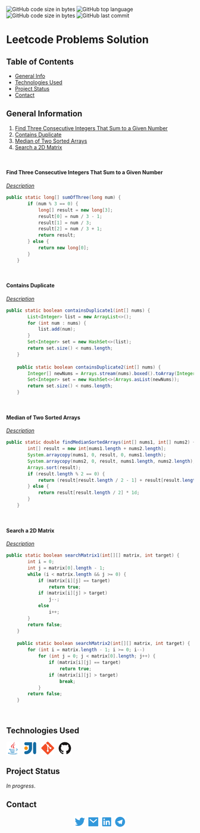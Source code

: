 ![GitHub code size in bytes](https://img.shields.io/github/languages/count/mypage-solutions/Leetcode-Problems-2)
![GitHub top language](https://img.shields.io/github/languages/top/mypage-solutions/Leetcode-Problems-2)
![GitHub code size in bytes](https://img.shields.io/github/languages/code-size/mypage-solutions/Leetcode-Problems-2)
![GitHub last commit](https://img.shields.io/github/last-commit/mypage-solutions/Leetcode-Problems-2)

# Leetcode Problems Solution 

## Table of Contents

- [General Info](#general-information)
- [Technologies Used](#technologies-used)
- [Project Status](#project-status)
- [Contact](#contact)

## General Information

1. [Find Three Consecutive Integers That Sum to a Given Number](#find-three-consecutive-integers-that-sum-to-a-given-number)
2. [Contains Duplicate](#contains-duplicate)
3. [Median of Two Sorted Arrays](#median-of-two-sorted-arrays)
4. [Search a 2D Matrix](#search-a-2d-matrix)

<br>

#### Find Three Consecutive Integers That Sum to a Given Number
<a href="https://leetcode.com/problems/find-three-consecutive-integers-that-sum-to-a-given-number/"><em>Description</em></a>
```java
public static long[] sumOfThree(long num) {
        if (num % 3 == 0) {
            long[] result = new long[3];
            result[0] = num / 3 - 1;
            result[1] = num / 3;
            result[2] = num / 3 + 1;
            return result;
        } else {
            return new long[0];
        }
    }
```
<br>

#### Contains Duplicate
<a href="https://leetcode.com/problems/contains-duplicate/"><em>Description</em></a>
```java
public static boolean containsDuplicate1(int[] nums) {
        List<Integer> list = new ArrayList<>();
        for (int num : nums) {
            list.add(num);
        }
        Set<Integer> set = new HashSet<>(list);
        return set.size() < nums.length;
    }

    public static boolean containsDuplicate2(int[] nums) {
        Integer[] newNums = Arrays.stream(nums).boxed().toArray(Integer[]::new);
        Set<Integer> set = new HashSet<>(Arrays.asList(newNums));
        return set.size() < nums.length;
    }
```
<br>

#### Median of Two Sorted Arrays
<a href="https://leetcode.com/problems/median-of-two-sorted-arrays/"><em>Description</em></a>
```java
public static double findMedianSortedArrays(int[] nums1, int[] nums2) {
        int[] result = new int[nums1.length + nums2.length];
        System.arraycopy(nums1, 0, result, 0, nums1.length);
        System.arraycopy(nums2, 0, result, nums1.length, nums2.length);
        Arrays.sort(result);
        if (result.length % 2 == 0) {
            return (result[result.length / 2 - 1] + result[result.length / 2]) / 2d;
        } else {
            return result[result.length / 2] * 1d;
        }
    }
```
<br>

#### Search a 2D Matrix
<a href="https://leetcode.com/problems/search-a-2d-matrix-ii/"><em>Description</em></a>
```java
public static boolean searchMatrix1(int[][] matrix, int target) {
        int i = 0;
        int j = matrix[0].length - 1;
        while (i < matrix.length && j >= 0) {
            if (matrix[i][j] == target)
                return true;
            if (matrix[i][j] > target)
                j--;
            else
                i++;
        }
        return false;
    }

    public static boolean searchMatrix2(int[][] matrix, int target) {
        for (int i = matrix.length - 1; i >= 0; i--)
            for (int j = 0; j < matrix[0].length; j++) {
                if (matrix[i][j] == target)
                    return true;
                if (matrix[i][j] > target)
                    break;
            }
        return false;
    }
```
<br>

## Technologies Used

<p>
<img src="https://github.com/mypage-solutions/Images/blob/main/Images/devicon/java-original.svg" width="35" height="35" /><span>&nbsp;&nbsp;</span>
<img src="https://github.com/mypage-solutions/Images/blob/main/Images/devicon/intellij-original.svg" width="35" height="35" /><span>&nbsp;&nbsp;</span>
<img src="https://github.com/mypage-solutions/Images/blob/main/Images/devicon/git-original.svg" width="35" height="35" /><span>&nbsp;&nbsp;</span>
<img src="https://github.com/mypage-solutions/Images/blob/main/Images/devicon/github-original.svg" width="35" height="35" /><span>&nbsp;&nbsp;</span>
</p>
  
## Project Status

_In progress_.

## Contact

<p align="center">
<a href="https://twitter.com/Michael22878035"><img src="https://github.com/mypage-solutions/Images/blob/main/Images/icons/twitter-fill.png" /></a>
<a href="mailto:m_musienko@outlook.com"><img src="https://github.com/mypage-solutions/Images/blob/main/Images/icons/mail-fill.png" /></a>
<a href="https://www.linkedin.com/in/mykhailo-musiienko-80849880/"><img src="https://github.com/mypage-solutions/Images/blob/main/Images/icons/linkedin-box-fill.png" /></a>
<a href="https://t.me/Mykhailo_Musiienko"><img src="https://github.com/mypage-solutions/Images/blob/main/Images/icons/telegram-fill.png" /></a>
</p>
